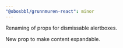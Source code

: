 ```yaml
---
"@obosbbl/grunnmuren-react": minor
---
```


Renaming of props for dismissable alertboxes.

New prop to make content expandable.
